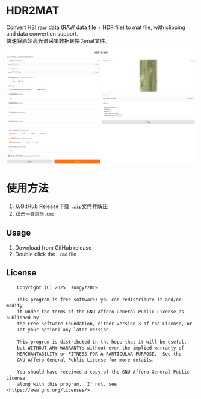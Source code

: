 # HDR2MAT

Convert HSI raw data (RAW data file + HDR file) to mat file, with clipping and data convertion support.  
快速将原始高光谱采集数据转换为mat文件。

![](asset/screenshot.jpg)

# 使用方法
1. 从GitHub Release下载 `.zip`文件并解压
2. 双击`一键启动.cmd`


## Usage
1. Download from GitHub release
2. Double click the `.cmd` file

## License

```text
    Copyright (C) 2025  songyz2019

    This program is free software: you can redistribute it and/or modify
    it under the terms of the GNU Affero General Public License as published by
    the Free Software Foundation, either version 3 of the License, or
    (at your option) any later version.

    This program is distributed in the hope that it will be useful,
    but WITHOUT ANY WARRANTY; without even the implied warranty of
    MERCHANTABILITY or FITNESS FOR A PARTICULAR PURPOSE.  See the
    GNU Affero General Public License for more details.

    You should have received a copy of the GNU Affero General Public License
    along with this program.  If not, see <https://www.gnu.org/licenses/>.
```